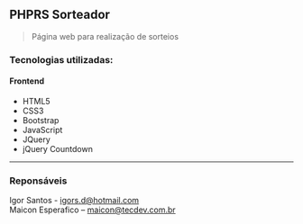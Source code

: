 ## PHPRS Sorteador

> Página web para realização de sorteios


### Tecnologias utilizadas: 
#### Frontend
- HTML5
- CSS3
- Bootstrap
- JavaScript
- JQuery
- jQuery Countdown

---

### Reponsáveis
Igor Santos - igors.d@hotmail.com  
Maicon Esperafico – maicon@tecdev.com.br
